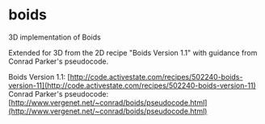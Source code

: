 boids
=====

3D implementation of Boids 

Extended for 3D from the 2D recipe "Boids Version 1.1" with guidance from Conrad Parker's pseudocode.

Boids Version 1.1: [http://code.activestate.com/recipes/502240-boids-version-11](http://code.activestate.com/recipes/502240-boids-version-11)
Conrad Parker's pseudocode: [http://www.vergenet.net/~conrad/boids/pseudocode.html](http://www.vergenet.net/~conrad/boids/pseudocode.html)